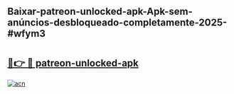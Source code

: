 ## Baixar-patreon-unlocked-apk-Apk-sem-anúncios-desbloqueado-completamente-2025-#wfym3

# <h2><a href="https://ainizakaria.my?title=patreon-unlocked-apk&ref=20M">🔗👉 🔴 patreon-unlocked-apk</a></h2>

[![acn](https://github.com/user-attachments/assets/0f9c940e-d8b0-45ae-aac7-cd30a18b3e1c)](https://ainizakaria.my?title=patreon-unlocked-apk&ref=20M)

